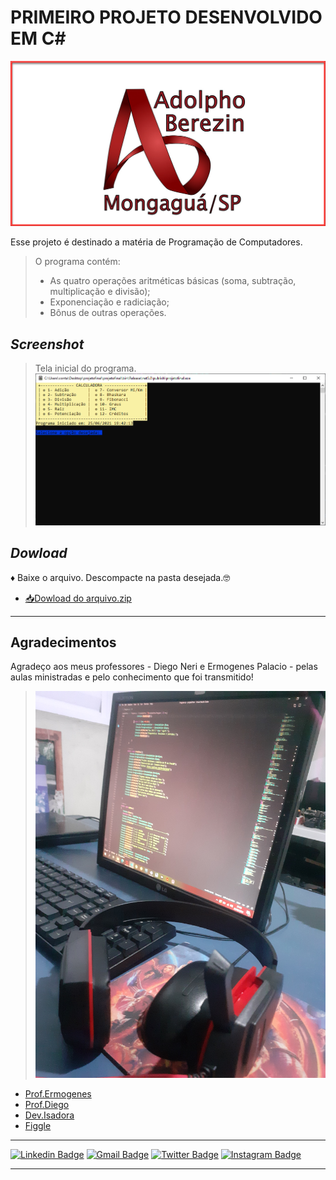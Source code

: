 # PRIMEIRO PROJETO DESENVOLVIDO EM C# #

![Logo Etec](etec.png)

Esse projeto é destinado a matéria de Programação de Computadores.
> O programa contém:
> * As quatro operações aritméticas básicas (soma, subtração, multiplicação e divisão);
>* Exponenciação e radiciação;
>* Bônus de outras operações.
>

## _Screenshot_
> Tela inicial do programa.
 ![Tela inicial do programa.](inicio.png)


## _Dowload_
♦ Baixe o arquivo. Descompacte na pasta desejada.🤓
* [📥Dowload do arquivo.zip](dist/ProjetoCalculadora.zip)

---
## Agradecimentos ##
Agradeço aos meus professores - Diego Neri e Ermogenes Palacio - pelas aulas ministradas e pelo conhecimento que foi transmitido!
> ![Foto do computador](eu.jpg)

* [Prof.Ermogenes](https://github.com/ermogenes)
* [Prof.Diego](https://github.com/diegoneri)
* [Dev.Isadora](https://github.com/DevIqcKondo)
* [Figgle](https://www.nuget.org/packages?q=FIGGLE)

---

[![Linkedin Badge](https://img.shields.io/badge/-LinkedIn-blue?style=flat-square&logo=Linkedin&logoColor=white&link=https://www.linkedin.com/in/isadora-kondo-110a65207/)](https://www.linkedin.com/in/isadora-kondo-110a65207/)
[![Gmail Badge](https://img.shields.io/badge/-kondoiqcdev@gmail.com-6633cc?style=flat-square&logo=Gmail&logoColor=white&link=mailto:kondoiqcdev@gmail.com)](mailto:kondoiqcdev@gmail.com)
[![Twitter Badge](https://img.shields.io/badge/-@kondo_isadora-6633cc?style=flat-square&labelColor=6633cc&logo=twitter&logoColor=white&link=https://twitter.com/kondo_isadora)](https://twitter.com/kondo_isadora) 
[![Instagram Badge](https://img.shields.io/badge/-Instagram-violet?style=flat-square&logo=Instagram&logoColor=white&link=https://www.instagram.com/iqckondo_/)](https://www.instagram.com/iqckondo_/)

---


